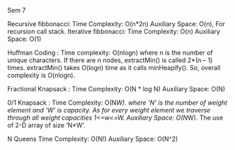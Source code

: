 Sem 7


Recursive fibbonacci:
Time Complexity: O(n*2n)
Auxiliary Space: O(n), For recursion call stack.
Iterative fibbonacci:
Time Complexity: O(n) 
Auxiliary Space: O(1)



Huffman Coding :
Time complexity: O(nlogn) where n is the number of unique characters.
If there are n nodes, extractMin() is called 2*(n – 1) times. extractMin() takes O(logn) time as it calls minHeapify(). So, overall complexity is O(nlogn).



Fractional Knapsack :
Time Complexity: O(N * log N)
Auxiliary Space: O(N)



0/1 Knapsack :
Time Complexity: O(N*W). 
where ‘N’ is the number of weight element and ‘W’ is capacity. As for every weight element we traverse through all weight capacities 1<=w<=W.
Auxiliary Space: O(N*W). 
The use of 2-D array of size ‘N*W’.


N Queens
Time Complexity: O(N!)
Auxiliary Space: O(N^2)



